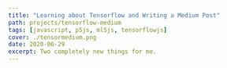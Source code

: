 ```yaml
---
title: "Learning about Tensorflow and Writing a Medium Post"
path: projects/tensorflow-medium
tags: [javascript, p5js, ml5js, tensorflowjs]
cover: ./tensormedium.png
date: 2020-06-29
excerpt: Two completely new things for me.
---
```

